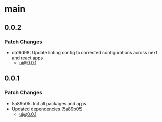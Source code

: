 # main

## 0.0.2

### Patch Changes

- da19d98: Update linting config to corrected configurations across next and react apps
  - ui@0.0.1

## 0.0.1

### Patch Changes

- 5a89b05: Init all packages and apps
- Updated dependencies [5a89b05]
  - ui@0.0.1
